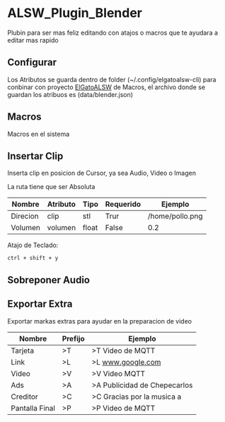 # ALSW_Plugin_Blender

Plubin para ser mas feliz editando con atajos o macros que te ayudara a editar mas rapido 

## Configurar 

Los Atributos se guarda dentro de folder (~/.config/elgatoalsw-cli) para conbinar con proyecto [ElGatoALSW](https://github.com/chepecarlos/ElGatoALSW) de Macros, el archivo donde se guardan los atribuos es (data/blender.json)

## Macros

Macros en el sistema

## Insertar Clip

Inserta clip en posicion de Cursor, ya sea Audio, Video o Imagen

La ruta tiene que ser Absoluta 


| Nombre   | Atributo | Tipo  | Requerido | Ejemplo         |
| -------- | -------- | ----- | --------- | --------------- |
| Direcion | clip     | stl   | Trur      | /home/pollo.png |
| Volumen  | volumen  | float | False     | 0.2             |

Atajo de Teclado:
```
ctrl + shift + y
```

## Sobreponer Audio



## Exportar Extra

Exportar markas extras para ayudar en la preparacion de video

| Nombre         | Prefijo | Ejemplo                      |
| -------------- | ------- | ---------------------------- |
| Tarjeta        | >T      | >T Video de MQTT             |
| Link           | >L      | >L www.google.com            |
| Video          | >V      | >V Video MQTT                |
| Ads            | >A      | >A Publicidad de Chepecarlos |
| Creditor       | >C      | >C Gracias por la musica a   |
| Pantalla Final | >P      | >P Video de MQTT             |
